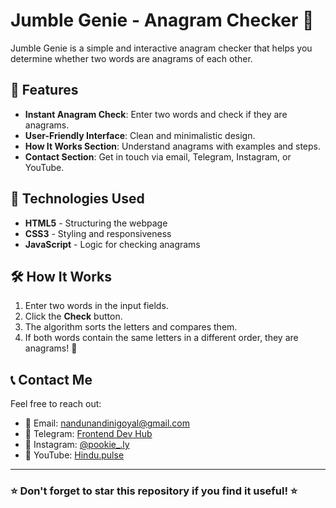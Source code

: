 # Jumble Genie - Anagram Checker 🧩

Jumble Genie is a simple and interactive anagram checker that helps you determine whether two words are anagrams of each other.  

## 📌 Features
- **Instant Anagram Check**: Enter two words and check if they are anagrams.
- **User-Friendly Interface**: Clean and minimalistic design.
- **How It Works Section**: Understand anagrams with examples and steps.
- **Contact Section**: Get in touch via email, Telegram, Instagram, or YouTube.


## 🎨 Technologies Used
- **HTML5** - Structuring the webpage  
- **CSS3** - Styling and responsiveness  
- **JavaScript** - Logic for checking anagrams  

## 🛠️ How It Works
1. Enter two words in the input fields.  
2. Click the **Check** button.  
3. The algorithm sorts the letters and compares them.  
4. If both words contain the same letters in a different order, they are anagrams! 🎉  

## 📞 Contact Me
Feel free to reach out:  
- 📧 Email: [nandunandinigoyal@gmail.com](mailto:nandunandinigoyal@gmail.com)  
- 📌 Telegram: [Frontend Dev Hub](https://t.me/frontend_dev_hub)  
- 📸 Instagram: [@pookie_.ly](https://www.instagram.com/pookie_.ly)  
- 🎥 YouTube: [Hindu.pulse](https://www.youtube.com/@Hindu.pulse)  

---

### ⭐ Don't forget to star this repository if you find it useful! ⭐




